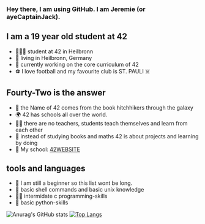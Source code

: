 ### Hey there, I am using GitHub. I am Jeremie (or ayeCaptainJack).

## I am a 19 year old student at 42
- 👨🏼‍🎓 student at 42 in Heilbronn
- 📍 living in Heilbronn, Germany
- 📁 currently working on the core curriculum of 42
- ⚽️ I love football and my favourite club is ST. PAULI ☠️

## Fourty-Two is the answer
- 🌌 the Name of 42 comes from the book hitchhikers through the galaxy
- 🌍 42 has schools all over the world.
- 🧑‍🏫 there are no teachers, students teach themselves and learn from each other
- 📖 instead of studying books and maths 42 is about projects and learning by doing
- 📍 My school: [42WEBSITE]

## tools and languages
- 👶 I am still a beginner so this list wont be long.
- 🐢 basic shell commands and basic unix knowledge 
- 🧓🏼 intermidate c programming-skills
- 🐍 basic python-skills

![Anurag's GitHub stats](https://github-readme-stats.vercel.app/api?username=ayeCaptainJack&show_icons=true&theme=radical)
[![Top Langs](https://github-readme-stats.vercel.app/api/top-langs/?username=ayeCaptainJack&theme=radical)](https://github.com/anuraghazra/github-readme-stats)

[42WEBSITE]: https://www.42heilbronn.de/en/
